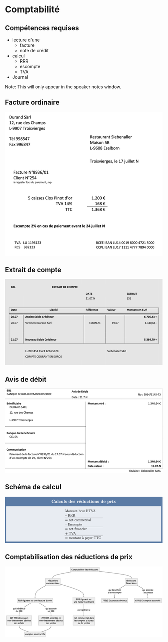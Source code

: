 # Comptabilité


## Compétences requises

- lecture d'une
  - facture
  - note de crédit
- calcul 
  - RRR
  - escompte
  - TVA
- Journal

Note: This will only appear in the speaker notes window.


## Facture ordinaire

![facture ordinaire](https://raw.githubusercontent.com/econmediadb/slides/main/docs/media/images/20230628-facture-ordinaire.png)


## Extrait de compte

![extrait de compte](https://raw.githubusercontent.com/econmediadb/slides/main/docs/media/images/20230628-extrait-de-compte.png)


## Avis de débit

![avis de débit](https://raw.githubusercontent.com/econmediadb/slides/main/docs/media/images/20230628-avis-de-debit.png)


## Schéma de calcul

![Schéma calcul](https://raw.githubusercontent.com/econmediadb/slides/main/docs/media/images/20230622-schema-calculs-reductions-des-prix.png)


## Comptabilisation des réductions de prix

![Comptabilisation reduction prix](https://raw.githubusercontent.com/econmediadb/slides/main/docs/media/images/20230628-comptabilisation-reductions.png)

